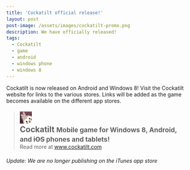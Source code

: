 ```yaml
---
title: 'Cockatilt official release!'
layout: post
post-image: /assets/images/cockatilt-promo.png
description: We have officially released!
tags:
  - Cockatilt
  - game
  - android
  - windows phone
  - windows 8
---
```


<p>
  Cockatilt is now released on Android and Windows 8! Visit the Cockatilt website for links to the various stores. Links will be added as the game becomes available on the different app stores.
</p>

<blockquote style="margin: 20px;">
    <div style="display:block;">
        <img src="/assets/images/fritter-icon-sm.jpg" class="pull-left" style="margin-right: 10px; height: 32px; width: 32px;" alt="Cockatilt icon">
        <h2 style="margin: 0;">Cockatilt
            <small style="display: inline">Mobile game for Windows 8, Android, and <strike>iOS</strike> phones and
                tablets!</small>
        </h2>
    </div>
    <footer>Read more at
        <a href="http://www.cockatilt.com" target="_blank">www.cockatilt.com</a>
    </footer>
</blockquote>


_Update: We are no longer publishing on the iTunes app store_